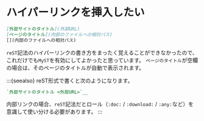 # ハイパーリンクを挿入したい

```md
[外部サイトのタイトル](外部URL)
[ページのタイトル](内部のファイルへの相対パス)
[](内部のファイルへの相対パス)
```

``reST``記法のハイパーリンクの書き方をまったく覚えることができなかったので、
これだけでも``MyST``を有効にしてよかったと思っています。
``ページのタイトル``が空欄の場合は、そのページのタイトルが自動で表示されます。

:::{seealso}
reST形式で書くと次のようになります。

```rst
`外部サイトのタイトル <外部URL>`__
```

内部リンクの場合、``reST``記法だとロール（``:doc:`` / ``:download:`` / ``:any:``など）を意識して使い分ける必要があります。
:::
